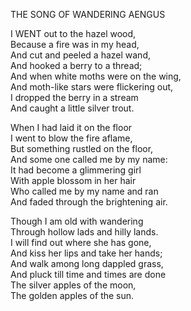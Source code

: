 THE SONG OF WANDERING AENGUS  
  
I WENT out to the hazel wood,  
Because a fire was in my head,  
And cut and peeled a hazel wand,  
And hooked a berry to a thread;  
And when white moths were on the wing,  
And moth-like stars were flickering out,  
I dropped the berry in a stream  
And caught a little silver trout.  
  
When I had laid it on the floor  
I went to blow the fire aflame,  
But something rustled on the floor,  
And some one called me by my name:  
It had become a glimmering girl  
With apple blossom in her hair  
Who called me by my name and ran  
And faded through the brightening air.  
  
Though I am old with wandering  
Through hollow lads and hilly lands.  
I will find out where she has gone,  
And kiss her lips and take her hands;  
And walk among long dappled grass,  
And pluck till time and times are done  
The silver apples of the moon,  
The golden apples of the sun.  
